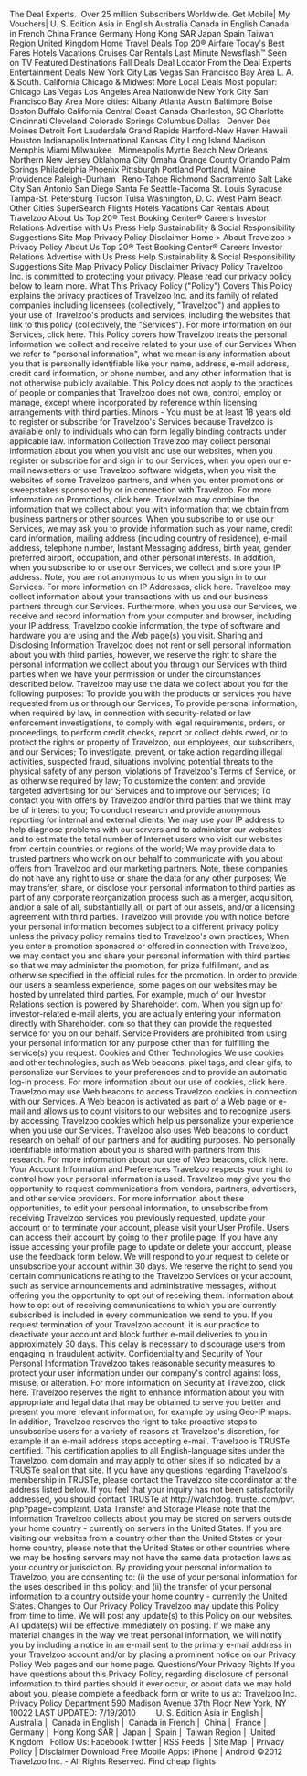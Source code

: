 The Deal Experts.  Over 25 million Subscribers Worldwide. Get Mobile| My Vouchers| U. S. Edition Asia in English Australia Canada in English Canada in French China France Germany Hong Kong SAR Japan Spain Taiwan Region United Kingdom Home Travel Deals Top 20® Airfare Today's Best Fares Hotels Vacations Cruises Car Rentals Last Minute Newsflash™ Seen on TV Featured Destinations Fall Deals Deal Locator From the Deal Experts Entertainment Deals New York City Las Vegas San Francisco Bay Area L. A. & South. California Chicago & Midwest More Local Deals Most popular: Chicago Las Vegas Los Angeles Area Nationwide New York City San Francisco Bay Area More cities: Albany Atlanta Austin Baltimore Boise Boston Buffalo California Central Coast Canada Charleston, SC Charlotte Cincinnati Cleveland Colorado Springs Columbus Dallas   Denver Des Moines Detroit Fort Lauderdale Grand Rapids Hartford-New Haven Hawaii Houston Indianapolis International Kansas City Long Island Madison Memphis Miami Milwaukee   Minneapolis Myrtle Beach New Orleans Northern New Jersey Oklahoma City Omaha Orange County Orlando Palm Springs Philadelphia Phoenix Pittsburgh Portland Portland, Maine Providence Raleigh-Durham   Reno-Tahoe Richmond Sacramento Salt Lake City San Antonio San Diego Santa Fe Seattle-Tacoma St. Louis Syracuse Tampa-St. Petersburg Tucson Tulsa Washington, D. C. West Palm Beach Other Cities SuperSearch Flights Hotels Vacations Car Rentals About Travelzoo About Us Top 20® Test Booking Center® Careers Investor Relations Advertise with Us Press Help Sustainability & Social Responsibility Suggestions Site Map Privacy Policy Disclaimer Home > About Travelzoo > Privacy Policy About Us Top 20® Test Booking Center® Careers Investor Relations Advertise with Us Press Help Sustainability & Social Responsibility Suggestions Site Map Privacy Policy Disclaimer Privacy Policy Travelzoo Inc. is committed to protecting your privacy. Please read our privacy policy below to learn more. What This Privacy Policy ("Policy") Covers This Policy explains the privacy practices of Travelzoo Inc. and its family of related companies including licensees (collectively, "Travelzoo") and applies to your use of Travelzoo's products and services, including the websites that link to this policy (collectively, the "Services"). For more information on our Services, click here. This Policy covers how Travelzoo treats the personal information we collect and receive related to your use of our Services When we refer to "personal information", what we mean is any information about you that is personally identifiable like your name, address, e-mail address, credit card information, or phone number, and any other information that is not otherwise publicly available. This Policy does not apply to the practices of people or companies that Travelzoo does not own, control, employ or manage, except where incorporated by reference within licensing arrangements with third parties. Minors - You must be at least 18 years old to register or subscribe for Travelzoo's Services because Travelzoo is available only to individuals who can form legally binding contracts under applicable law. Information Collection Travelzoo may collect personal information about you when you visit and use our websites, when you register or subscribe for and sign in to our Services, when you open our e-mail newsletters or use Travelzoo software widgets, when you visit the websites of some Travelzoo partners, and when you enter promotions or sweepstakes sponsored by or in connection with Travelzoo. For more information on Promotions, click here. Travelzoo may combine the information that we collect about you with information that we obtain from business partners or other sources. When you subscribe to or use our Services, we may ask you to provide information such as your name, credit card information, mailing address (including country of residence), e-mail address, telephone number, Instant Messaging address, birth year, gender, preferred airport, occupation, and other personal interests. In addition, when you subscribe to or use our Services, we collect and store your IP address. Note, you are not anonymous to us when you sign in to our Services. For more information on IP Addresses, click here. Travelzoo may collect information about your transactions with us and our business partners through our Services. Furthermore, when you use our Services, we receive and record information from your computer and browser, including your IP address, Travelzoo cookie information, the type of software and hardware you are using and the Web page(s) you visit. Sharing and Disclosing Information Travelzoo does not rent or sell personal information about you with third parties, however, we reserve the right to share the personal information we collect about you through our Services with third parties when we have your permission or under the circumstances described below. Travelzoo may use the data we collect about you for the following purposes: To provide you with the products or services you have requested from us or through our Services; To provide personal information, when required by law, in connection with security-related or law enforcement investigations, to comply with legal requirements, orders, or proceedings, to perform credit checks, report or collect debts owed, or to protect the rights or property of Travelzoo, our employees, our subscribers, and our Services; To investigate, prevent, or take action regarding illegal activities, suspected fraud, situations involving potential threats to the physical safety of any person, violations of Travelzoo's Terms of Service, or as otherwise required by law; To customize the content and provide targeted advertising for our Services and to improve our Services; To contact you with offers by Travelzoo and/or third parties that we think may be of interest to you; To conduct research and provide anonymous reporting for internal and external clients; We may use your IP address to help diagnose problems with our servers and to administer our websites and to estimate the total number of Internet users who visit our websites from certain countries or regions of the world; We may provide data to trusted partners who work on our behalf to communicate with you about offers from Travelzoo and our marketing partners. Note, these companies do not have any right to use or share the data for any other purposes; We may transfer, share, or disclose your personal information to third parties as part of any corporate reorganization process such as a merger, acquisition, and/or a sale of all, substantially all, or part of our assets, and/or a licensing agreement with third parties. Travelzoo will provide you with notice before your personal information becomes subject to a different privacy policy unless the privacy policy remains tied to Travelzoo's own practices; When you enter a promotion sponsored or offered in connection with Travelzoo, we may contact you and share your personal information with third parties so that we may administer the promotion, for prize fulfillment, and as otherwise specified in the official rules for the promotion. In order to provide our users a seamless experience, some pages on our websites may be hosted by unrelated third parties. For example, much of our Investor Relations section is powered by Shareholder. com. When you sign up for investor-related e-mail alerts, you are actually entering your information directly with Shareholder. com so that they can provide the requested service for you on our behalf. Service Providers are prohibited from using your personal information for any purpose other than for fulfilling the service(s) you request. Cookies and Other Technologies We use cookies and other technologies, such as Web beacons, pixel tags, and clear gifs, to personalize our Services to your preferences and to provide an automatic log-in process. For more information about our use of cookies, click here. Travelzoo may use Web beacons to access Travelzoo cookies in connection with our Services. A Web beacon is activated as part of a Web page or e-mail and allows us to count visitors to our websites and to recognize users by accessing Travelzoo cookies which help us personalize your experience when you use our Services. Travelzoo also uses Web beacons to conduct research on behalf of our partners and for auditing purposes. No personally identifiable information about you is shared with partners from this research. For more information about our use of Web beacons, click here. Your Account Information and Preferences Travelzoo respects your right to control how your personal information is used. Travelzoo may give you the opportunity to request communications from vendors, partners, advertisers, and other service providers. For more information about these opportunities, to edit your personal information, to unsubscribe from receiving Travelzoo services you previously requested, update your account or to terminate your account, please visit your User Profile. Users can access their account by going to their profile page. If you have any issue accessing your profile page to update or delete your account, please use the feedback form below. We will respond to your request to delete or unsubscribe your account within 30 days. We reserve the right to send you certain communications relating to the Travelzoo Services or your account, such as service announcements and administrative messages, without offering you the opportunity to opt out of receiving them. Information about how to opt out of receiving communications to which you are currently subscribed is included in every communication we send to you. If you request termination of your Travelzoo account, it is our practice to deactivate your account and block further e-mail deliveries to you in approximately 30 days. This delay is necessary to discourage users from engaging in fraudulent activity. Confidentiality and Security of Your Personal Information Travelzoo takes reasonable security measures to protect your user information under our company's control against loss, misuse, or alteration. For more information on Security at Travelzoo, click here. Travelzoo reserves the right to enhance information about you with appropriate and legal data that may be obtained to serve you better and present you more relevant information, for example by using Geo-IP maps. In addition, Travelzoo reserves the right to take proactive steps to unsubscribe users for a variety of reasons at Travelzoo's discretion, for example if an e-mail address stops accepting e-mail. Travelzoo is TRUSTe certified. This certification applies to all English-language sites under the Travelzoo. com domain and may apply to other sites if so indicated by a TRUSTe seal on that site. If you have any questions regarding Travelzoo's membership in TRUSTe, please contact the Travelzoo site coordinator at the address listed below. If you feel that your inquiry has not been satisfactorily addressed, you should contact TRUSTe at http://watchdog. truste. com/pvr. php?page=complaint. Data Transfer and Storage Please note that the information Travelzoo collects about you may be stored on servers outside your home country - currently on servers in the United States. If you are visiting our websites from a country other than the United States or your home country, please note that the United States or other countries where we may be hosting servers may not have the same data protection laws as your country or jurisdiction. By providing your personal information to Travelzoo, you are consenting to: (i) the use of your personal information for the uses described in this policy; and (ii) the transfer of your personal information to a country outside your home country - currently the United States. Changes to Our Privacy Policy Travelzoo may update this Policy from time to time. We will post any update(s) to this Policy on our websites. All update(s) will be effective immediately on posting. If we make any material changes in the way we treat personal information, we will notify you by including a notice in an e-mail sent to the primary e-mail address in your Travelzoo account and/or by placing a prominent notice on our Privacy Policy Web pages and our home page. Questions/Your Privacy Rights If you have questions about this Privacy Policy, regarding disclosure of personal information to third parties should it ever occur, or about data we may hold about you, please complete a feedback form or write to us at: Travelzoo Inc. Privacy Policy Department 590 Madison Avenue 37th Floor New York, NY 10022 LAST UPDATED: 7/19/2010         U. S. Edition Asia in English |  Australia |  Canada in English |  Canada in French |  China |  France |  Germany |  Hong Kong SAR |  Japan |  Spain |  Taiwan Region |  United Kingdom   Follow Us: Facebook Twitter | RSS Feeds  | Site Map  | Privacy Policy | Disclaimer Download Free Mobile Apps: iPhone | Android ©2012 Travelzoo Inc. - All Rights Reserved. Find cheap flights